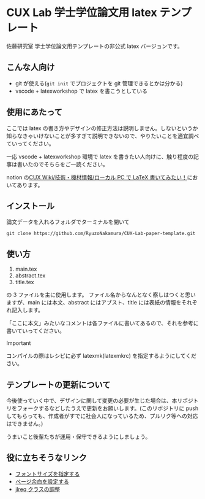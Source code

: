 # CUX Lab 学士学位論文用 latex テンプレート

佐藤研究室 学士学位論文用テンプレートの非公式 latex バージョンです。

## こんな人向け

- git が使える(`git init` でプロジェクトを git 管理できるとかは分かる)
- vscode + latexworkshop で latex を書こうとしている

## 使用にあたって

ここでは latex の書き方やデザインの修正方法は説明しません。しないというか知らなきゃいけないことが多すぎて説明できないので、やりたいことを適宜調べていってください。

一応 vscode + latexworkshop 環境で latex を書きたい人向けに、触り程度の記事は書いたのでそちらをご一読ください。

notion の[CUX Wiki/技術・機材情報/ローカル PC で LaTeX 書いてみたい！](https://www.notion.so/cuxlab/PC-LaTeX-aad9c79ff043471e847d4ea93e7b4d1f?pvs=4)においてあります。

## インストール

論文データを入れるフォルダでターミナルを開いて

```
git clone https://github.com/RyuzoNakamura/CUX-Lab-paper-template.git
```

## 使い方

1. main.tex
2. abstract.tex
3. title.tex

の 3 ファイルを主に使用します。
ファイル名からなんとなく察しはつくと思いますが、main には本文、abstract にはアブスト、title には表紙の情報をそれぞれ記入します。

「ここに本文」みたいなコメントは各ファイルに書いてあるので、それを参考に書いていってください。

> [!IMPORTANT]
> コンパイルの際はレシピに必ず latexmk(latexmkrc) を指定するようにしてください。

## テンプレートの更新について

今後使っていく中で、デザインに関して変更の必要が生じた場合は、本リポジトリをフォークするなどしたうえで更新をお願いします。(このリポジトリに push してもらっても、作成者がすでに社会人になっているため、プルリク等への対応はできません。)

うまいこと後輩たちが運用・保守できるようにしましょう。

## 役に立ちそうなリンク

- [フォントサイズを指定する](https://mathlandscape.com/latex-size/)
- [ページ余白を設定する](https://mathlandscape.com/latex-margin/)
- [jlreq クラスの調整](https://scrapbox.io/issac-37765679/%E2%9C%85jlreq%E3%82%AF%E3%83%A9%E3%82%B9%E3%81%A7%E3%81%AE%E5%85%A8%E4%BD%93%E3%81%AEfontsize%E3%82%92%E5%A4%89%E6%9B%B4%E3%81%97%E3%81%9F%E3%81%84)
